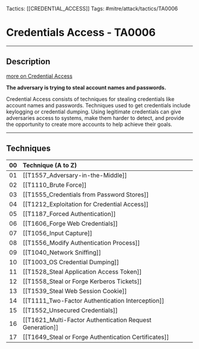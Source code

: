 Tactics: [[CREDENTIAL_ACCESS]]
Tags: #mitre/attack/tactics/TA0006 

# Credentials Access - TA0006
---
## Description
 [more on Credential Access](https://attack.mitre.org/tactics/TA0006)

**The adversary is trying to steal account names and passwords.**

Credential Access consists of techniques for stealing credentials like account names and passwords. Techniques used to get credentials include keylogging or credential dumping. Using legitimate credentials can give adversaries access to systems, make them harder to detect, and provide the opportunity to create more accounts to help achieve their goals.

---
## Techniques

| 00  | Technique (A to Z)                                       |     |
| --- | :------------------------------------------------------- | --- |
| 01  | [[T1557_Adversary-in-the-Middle]]                        |     |
| 02  | [[T1110_Brute Force]]                                    |     |
| 03  | [[T1555_Credentials from Password Stores]]               |     |
| 04  | [[T1212_Exploitation for Credential Access]]             |     |
| 05  | [[T1187_Forced Authentication]]                          |     |
| 06  | [[T1606_Forge Web Credentials]]                          |     |
| 07  | [[T1056_Input Capture]]                                  |     |
| 08  | [[T1556_Modify Authentication Process]]                  |     |
| 09  | [[T1040_Network Sniffing]]                               |     |
| 10  | [[T1003_OS Credential Dumping]]                          |     |
| 11  | [[T1528_Steal Application Access Token]]                 |     |
| 12  | [[T1558_Steal or Forge Kerberos Tickets]]                |     |
| 13  | [[T1539_Steal Web Session Cookie]]                       |     |
| 14  | [[T1111_Two-Factor Authentication Interception]]         |     |
| 15  | [[T1552_Unsecured Credentials]]                          |     |
| 16  | [[T1621_Multi-Factor Authentication Request Generation]] |     |
| 17  | [[T1649_Steal or Forge Authentication Certificates]]     |     |

